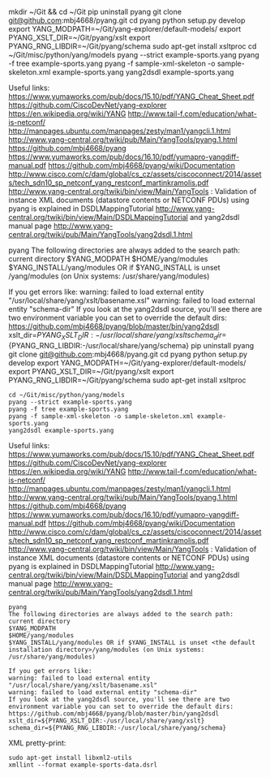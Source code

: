 mkdir ~/Git && cd ~/Git
pip uninstall pyang
git clone git@github.com:mbj4668/pyang.git
cd pyang
python setup.py develop
export YANG_MODPATH=~/Git/yang-explorer/default-models/
export PYANG_XSLT_DIR=~/Git/pyang/xslt
export PYANG_RNG_LIBDIR=~/Git/pyang/schema
sudo apt-get install xsltproc
cd ~/Git/misc/python/yang/models
pyang --strict example-sports.yang
pyang -f tree example-sports.yang
pyang -f sample-xml-skeleton -o sample-skeleton.xml example-sports.yang
yang2dsdl example-sports.yang
 
Useful links:
https://www.yumaworks.com/pub/docs/15.10/pdf/YANG_Cheat_Sheet.pdf
https://github.com/CiscoDevNet/yang-explorer
https://en.wikipedia.org/wiki/YANG
http://www.tail-f.com/education/what-is-netconf/
http://manpages.ubuntu.com/manpages/zesty/man1/yangcli.1.html
http://www.yang-central.org/twiki/pub/Main/YangTools/pyang.1.html
https://github.com/mbj4668/pyang
https://www.yumaworks.com/pub/docs/16.10/pdf/yumapro-yangdiff-manual.pdf
https://github.com/mbj4668/pyang/wiki/Documentation
http://www.cisco.com/c/dam/global/cs_cz/assets/ciscoconnect/2014/assets/tech_sdn10_sp_netconf_yang_restconf_martinkramolis.pdf
http://www.yang-central.org/twiki/bin/view/Main/YangTools :
 Validation of instance XML documents (datastore contents or NETCONF PDUs) using pyang is explained in DSDLMappingTutorial <http://www.yang-central.org/twiki/bin/view/Main/DSDLMappingTutorial> and yang2dsdl manual page <http://www.yang-central.org/twiki/pub/Main/YangTools/yang2dsdl.1.html>
 
pyang
The following directories are always added to the search path:
current directory
$YANG_MODPATH
$HOME/yang/modules
$YANG_INSTALL/yang/modules OR if $YANG_INSTALL is unset <the default installation directory>/yang/modules (on Unix systems: /usr/share/yang/modules)
 
If you get errors like:
warning: failed to load external entity "/usr/local/share/yang/xslt/basename.xsl"
warning: failed to load external entity "schema-dir"
If you look at the yang2dsdl source, you'll see there are two environment variable you can set to override the default dirs:
https://github.com/mbj4668/pyang/blob/master/bin/yang2dsdl
xslt_dir=${PYANG_XSLT_DIR:-/usr/local/share/yang/xslt}
schema_dir=${PYANG_RNG_LIBDIR:-/usr/local/share/yang/schema}
pip uninstall pyang
git clone git@github.com:mbj4668/pyang.git
cd pyang
python setup.py develop
export YANG_MODPATH=~/Git/yang-explorer/default-models/
export PYANG_XSLT_DIR=~/Git/pyang/xslt
export PYANG_RNG_LIBDIR=~/Git/pyang/schema
sudo apt-get install xsltproc
```
cd ~/Git/misc/python/yang/models
pyang --strict example-sports.yang
pyang -f tree example-sports.yang
pyang -f sample-xml-skeleton -o sample-skeleton.xml example-sports.yang
yang2dsdl example-sports.yang
```

Useful links:
https://www.yumaworks.com/pub/docs/15.10/pdf/YANG_Cheat_Sheet.pdf
https://github.com/CiscoDevNet/yang-explorer
https://en.wikipedia.org/wiki/YANG
http://www.tail-f.com/education/what-is-netconf/
http://manpages.ubuntu.com/manpages/zesty/man1/yangcli.1.html
http://www.yang-central.org/twiki/pub/Main/YangTools/pyang.1.html
https://github.com/mbj4668/pyang
https://www.yumaworks.com/pub/docs/16.10/pdf/yumapro-yangdiff-manual.pdf
https://github.com/mbj4668/pyang/wiki/Documentation
http://www.cisco.com/c/dam/global/cs_cz/assets/ciscoconnect/2014/assets/tech_sdn10_sp_netconf_yang_restconf_martinkramolis.pdf
http://www.yang-central.org/twiki/bin/view/Main/YangTools :
 Validation of instance XML documents (datastore contents or NETCONF PDUs) using pyang is explained in DSDLMappingTutorial <http://www.yang-central.org/twiki/bin/view/Main/DSDLMappingTutorial> and yang2dsdl manual page <http://www.yang-central.org/twiki/pub/Main/YangTools/yang2dsdl.1.html>
 
```
pyang
The following directories are always added to the search path:
current directory
$YANG_MODPATH
$HOME/yang/modules
$YANG_INSTALL/yang/modules OR if $YANG_INSTALL is unset <the default installation directory>/yang/modules (on Unix systems: /usr/share/yang/modules)
```
 
```
If you get errors like:
warning: failed to load external entity "/usr/local/share/yang/xslt/basename.xsl"
warning: failed to load external entity "schema-dir"
If you look at the yang2dsdl source, you'll see there are two environment variable you can set to override the default dirs:
https://github.com/mbj4668/pyang/blob/master/bin/yang2dsdl
xslt_dir=${PYANG_XSLT_DIR:-/usr/local/share/yang/xslt}
schema_dir=${PYANG_RNG_LIBDIR:-/usr/local/share/yang/schema}
```

XML pretty-print:
```
sudo apt-get install libxml2-utils
xmllint --format example-sports-data.dsrl
```